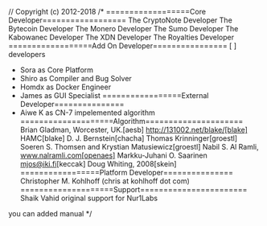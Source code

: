 // Copyright (c) 2012-2018
/* 
==================Core Developer==================
The CryptoNote Developer
The Bytecoin Developer
The Monero Developer
The Sumo Developer
The Kabowanec Developer
The XDN Developer
The Royalties Developer
==================Add On Developer================
[ ] developers
- Sora as Core Platform
- Shiro as Compiler and Bug Solver
- Homdx as Docker Engineer
- James as GUI Specialist
=================External Developer===============
- Aiwe K as CN-7 impelemented algorithm
====================Algorithm=====================
Brian Gladman, Worcester, UK.[aesb]
http://131002.net/blake/[blake]
HAMC[blake]
D. J. Bernstein[chacha]
Thomas Krinninger[groestl]
Soeren S. Thomsen and Krystian Matusiewicz[groestl]
Nabil S. Al Ramli, www.nalramli.com[openaes]
Markku-Juhani O. Saarinen <mjos@iki.fi>[keccak]
Doug Whiting, 2008[skein]
=================Platform Developer===============
Christopher M. Kohlhoff (chris at kohlhoff dot com)
====================Support=======================
Shaik Vahid original support for Nur1Labs




you can added manual
*/
